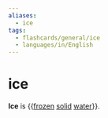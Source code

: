 ```yaml
---
aliases:
  - ice
tags:
  - flashcards/general/ice
  - languages/in/English
---
```


# ice

__Ice__ is {{[frozen](freezing.md) [solid](solid.md) [water](water.md)}}.
